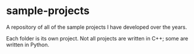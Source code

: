 # sample-projects
A repository of all of the sample projects I have developed over the years.

Each folder is its own project.  Not all projects are written in C++; some are written in Python.
